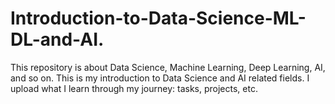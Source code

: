 # Introduction-to-Data-Science-ML-DL-and-AI.
This repository is about Data Science, Machine Learning, Deep Learning, AI, and so on. This is my introduction to Data Science and AI related fields. I upload what I learn through my journey: tasks, projects, etc.
